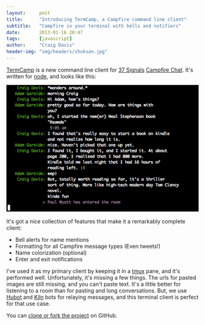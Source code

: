 ```yaml
---
layout:     post
title:      "Introducing TermCamp, a Campfire command line client"
subtitle:   "Campfire in your terminal with bells and notifiers"
date:       2013-01-16 20:47
tags:       [javascript]
author:     "Craig Davis"
header-img: "img/headers/shuksan.jpg"
---
```


[TermCamp][tc] is a new command line client for [37 Signals][37] [Campfire Chat][fire].
It's written for [node][nd], and looks like this:

![Sample TermCamp](/img/posts/termcamp-sample.png)

It's got a nice collection of features that make it a remarkably complete client:

* Bell alerts for name mentions
* Formatting for all Campfire message types (Even tweets!)
* Name colorization (optional)
* Enter and exit notifications

I've used it as my primary client by keeping it in a [tmux][tmux] pane, and it's
performed well. Unfortunately, it's missing a few things. The urls for pasted
images are still missing, and you can't paste text. It's a little better for
listening to a room than for pasting and long conversations. But, we use
[Hubot][hubot] and [Kiln][kiln] bots for relaying messages, and this terminal
client is perfect for that use case.


You can [clone or fork the project][tc] on GitHub.

[tc]: https://github.com/bengl/node-termcamp
[nd]: http://nodejs.org/
[fire]: http://campfirenow.com/
[37]: http://37signals.com/
[tmux]: http://tmux.sourceforge.net/
[hubot]: http://hubot.github.com/
[kiln]: http://www.fogcreek.com/kiln/
